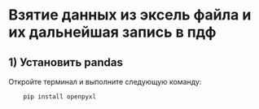 # Взятие данных из эксель файла и их дальнейшая запись в пдф
## 1) Установить pandas
Откройте терминал и выполните следующую команду:  
```
    pip install openpyxl
```
